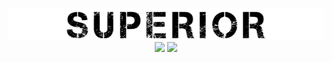 <div align="center">
<img src="./logo.png" alt="logo.png">
<br>
<img src="https://img.shields.io/badge/python-3.7-blue">
<a href="https://patreon.com/devhubyt"><img src="https://img.shields.io/badge/donate-patreon-orange?style=flat&logo=Patreon"></a>
<div>
